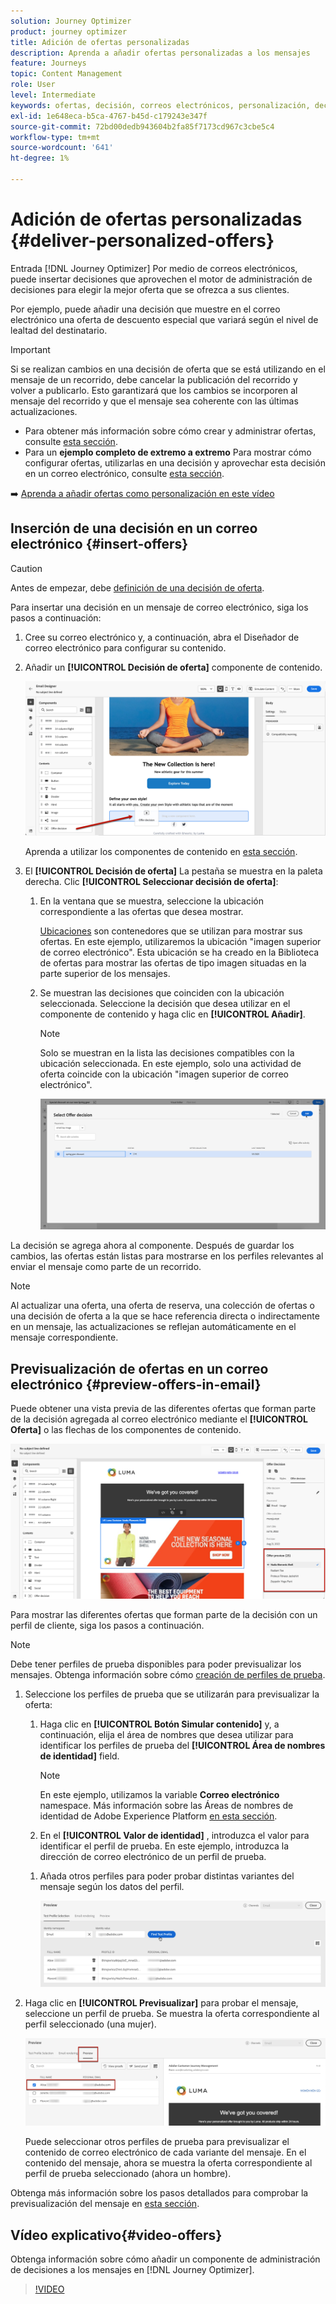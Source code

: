 ```yaml
---
solution: Journey Optimizer
product: journey optimizer
title: Adición de ofertas personalizadas
description: Aprenda a añadir ofertas personalizadas a los mensajes
feature: Journeys
topic: Content Management
role: User
level: Intermediate
keywords: ofertas, decisión, correos electrónicos, personalización, decisión
exl-id: 1e648eca-b5ca-4767-b45d-c179243e347f
source-git-commit: 72bd00dedb943604b2fa85f7173cd967c3cbe5c4
workflow-type: tm+mt
source-wordcount: '641'
ht-degree: 1%

---
```


# Adición de ofertas personalizadas {#deliver-personalized-offers}

Entrada [!DNL Journey Optimizer] Por medio de correos electrónicos, puede insertar decisiones que aprovechen el motor de administración de decisiones para elegir la mejor oferta que se ofrezca a sus clientes.

Por ejemplo, puede añadir una decisión que muestre en el correo electrónico una oferta de descuento especial que variará según el nivel de lealtad del destinatario.

>[!IMPORTANT]
>
>Si se realizan cambios en una decisión de oferta que se está utilizando en el mensaje de un recorrido, debe cancelar la publicación del recorrido y volver a publicarlo.  Esto garantizará que los cambios se incorporen al mensaje del recorrido y que el mensaje sea coherente con las últimas actualizaciones.

* Para obtener más información sobre cómo crear y administrar ofertas, consulte [esta sección](../offers/get-started/starting-offer-decisioning.md).
* Para un **ejemplo completo de extremo a extremo** Para mostrar cómo configurar ofertas, utilizarlas en una decisión y aprovechar esta decisión en un correo electrónico, consulte [esta sección](../offers/offers-e2e.md#insert-decision-in-email).

➡️ [Aprenda a añadir ofertas como personalización en este vídeo](#video-offers)

## Inserción de una decisión en un correo electrónico {#insert-offers}

>[!CAUTION]
>
>Antes de empezar, debe [definición de una decisión de oferta](../offers/offer-activities/create-offer-activities.md).

Para insertar una decisión en un mensaje de correo electrónico, siga los pasos a continuación:

1. Cree su correo electrónico y, a continuación, abra el Diseñador de correo electrónico para configurar su contenido.

1. Añadir un **[!UICONTROL Decisión de oferta]** componente de contenido.

   ![](assets/deliver-offer-component.png)

   Aprenda a utilizar los componentes de contenido en [esta sección](content-components.md).

1. El **[!UICONTROL Decisión de oferta]** La pestaña se muestra en la paleta derecha. Clic **[!UICONTROL Seleccionar decisión de oferta]**:

   1. En la ventana que se muestra, seleccione la ubicación correspondiente a las ofertas que desea mostrar.

      [Ubicaciones](../offers/offer-library/creating-placements.md) son contenedores que se utilizan para mostrar sus ofertas. En este ejemplo, utilizaremos la ubicación &quot;imagen superior de correo electrónico&quot;. Esta ubicación se ha creado en la Biblioteca de ofertas para mostrar las ofertas de tipo imagen situadas en la parte superior de los mensajes.

   1. Se muestran las decisiones que coinciden con la ubicación seleccionada. Seleccione la decisión que desea utilizar en el componente de contenido y haga clic en **[!UICONTROL Añadir]**.

      >[!NOTE]
      >
      >Solo se muestran en la lista las decisiones compatibles con la ubicación seleccionada. En este ejemplo, solo una actividad de oferta coincide con la ubicación &quot;imagen superior de correo electrónico&quot;.

      ![](assets/deliver-offer-placement.png)

La decisión se agrega ahora al componente. Después de guardar los cambios, las ofertas están listas para mostrarse en los perfiles relevantes al enviar el mensaje como parte de un recorrido.

>[!NOTE]
>
>Al actualizar una oferta, una oferta de reserva, una colección de ofertas o una decisión de oferta a la que se hace referencia directa o indirectamente en un mensaje, las actualizaciones se reflejan automáticamente en el mensaje correspondiente.

## Previsualización de ofertas en un correo electrónico {#preview-offers-in-email}

Puede obtener una vista previa de las diferentes ofertas que forman parte de la decisión agregada al correo electrónico mediante el **[!UICONTROL Oferta]** o las flechas de los componentes de contenido.

![](assets/deliver-offer-preview.png)

Para mostrar las diferentes ofertas que forman parte de la decisión con un perfil de cliente, siga los pasos a continuación.

>[!NOTE]
>
>Debe tener perfiles de prueba disponibles para poder previsualizar los mensajes. Obtenga información sobre cómo [creación de perfiles de prueba](../audience/creating-test-profiles.md).

1. Seleccione los perfiles de prueba que se utilizarán para previsualizar la oferta:

   1. Haga clic en **[!UICONTROL Botón Simular contenido]** y, a continuación, elija el área de nombres que desea utilizar para identificar los perfiles de prueba del **[!UICONTROL Área de nombres de identidad]** field.

      >[!NOTE]
      >
      >En este ejemplo, utilizamos la variable **Correo electrónico** namespace. Más información sobre las Áreas de nombres de identidad de Adobe Experience Platform [en esta sección](../audience/get-started-identity.md).

   1. En el **[!UICONTROL Valor de identidad]** , introduzca el valor para identificar el perfil de prueba. En este ejemplo, introduzca la dirección de correo electrónico de un perfil de prueba.

   <!--For example enter smith@adobe.com and click the **[!UICONTROL Add profile]** button.-->

   1. Añada otros perfiles para poder probar distintas variantes del mensaje según los datos del perfil.

      ![](assets/deliver-offer-test-profiles.png)

1. Haga clic en **[!UICONTROL Previsualizar]** para probar el mensaje, seleccione un perfil de prueba. Se muestra la oferta correspondiente al perfil seleccionado (una mujer).

   ![](assets/deliver-offer-test-profile-female-preview.png)

   Puede seleccionar otros perfiles de prueba para previsualizar el contenido de correo electrónico de cada variante del mensaje. En el contenido del mensaje, ahora se muestra la oferta correspondiente al perfil de prueba seleccionado (ahora un hombre).

Obtenga más información sobre los pasos detallados para comprobar la previsualización del mensaje en [esta sección](#preview-your-messages).

## Vídeo explicativo{#video-offers}

Obtenga información sobre cómo añadir un componente de administración de decisiones a los mensajes en [!DNL Journey Optimizer].

>[!VIDEO](https://video.tv.adobe.com/v/334088?quality=12)
